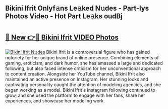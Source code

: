 ## Bikini Ifrit Onlyf𝚊ns Le𝚊ked N𝚞des - Part-lys Photos Video - Hot Part Le𝚊ks oudBj

# <h2><a href="http://ac29781.deff.icu/?id=Bikini+Ifrit">🔗 New 👉🔴 Bikini Ifrit VIDEO Photos</a></h2>

[![Bikini Ifrit N𝚞des](https://i.imgur.com/rIISA9y.gif)](http://ac29781.deff.icu/?id=Bikini+Ifrit)
Bikini Ifrit is a controversial figure who has gained notoriety for her unique brand of online presence. Combining elements of gaming, eroticism, and dark humor, she has amassed a large and dedicated following, but also faced intense criticism for her unconventional approach to content creation. Alongside her YouTube channel, Bikini Ifrit also maintained an active presence on Instagram. Her stunning looks and captivating personality caught the attention of modeling agencies, and she began working as a model. Bikini Ifrit's Instagram following continued to grow, and she used the platform to engage with her fans, share her experiences, and showcase her modeling work.
